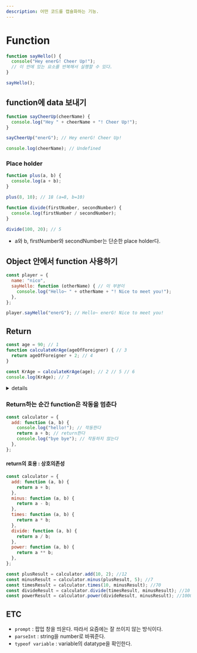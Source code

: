 ```yaml
---
description: 어떤 코드를 캡슐화하는 기능.
---
```


# Function

```javascript
function sayHello() {
  console("Hey enerG! Cheer Up!");
  // 이 안에 있는 요소를 반복해서 실행할 수 있다.
}

sayHello();
```

## function에 data 보내기

```javascript
function sayCheerUp(cheerName) {
  console.log("Hey " + cheerName + "! Cheer Up!");
}

sayCheerUp("enerG"); // Hey enerG! Cheer Up!

console.log(cheerName); // Undefined
```

### Place holder

```javascript
function plus(a, b) {
  console.log(a + b);
}

plus(8, 10); // 18 (a=8, b=10)

function divide(firstNumber, secondNumber) {
  console.log(firstNumber / secondNumber);
}

divide(100, 20); // 5
```

* a와 b, firstNumber와 secondNumber는 단순한 place holder다.

## Object 안에서 function 사용하기

```javascript
const player = {
  name: "nico",
  sayHello: function (otherName) { // 이 부분이
    console.log("Hello~ " + otherName + "! Nice to meet you!");
  },
};

player.sayHello("enerG"); // Hello~ enerG! Nice to meet you!
```

## Return

```javascript
const age = 90; // 1
function calculateKrAge(ageOfForeigner) { // 3
  return ageOfForeigner + 2; // 4
}

const KrAge = calculateKrAge(age); // 2 // 5 // 6
console.log(KrAge); // 7
```

<details>

<summary>details</summary>

1. `age` 의 90이라는 값을 아래의 calculateKrAge(_age_)에서 가져간다.
2. calculateKrAge(90)이 된다.
3. 90이라는 값을 `ageOfForeigner`에 보내준다.
4. 함수 내부 `ageOfForeigner`에서 90을 받아 90 + 2를 실행한다. = 92
5. 이것을 반환 return 해서 밖에 있는 calculateKrAge의 값이 92가 된다.
6. const KrAge = 92가 된다.
7. 콘솔로그로 도출한 결과 역시 92가 된다.

* 이렇게 KrAge라는 variable이 function의 return value를 가지게 된다.

</details>

### Return하는 순간 function은 작동을 멈춘다

```javascript
const calculator = {
  add: function (a, b) {
    console.log("hello!"); // 작동한다
    return a + b; // return한다
    console.log("bye bye"); // 작동하지 않는다
  },
};
```

#### return의 효용 : 상호의존성

```javascript
const calculator = {
  add: function (a, b) {
    return a + b;
  },
  minus: function (a, b) {
    return a - b;
  },
  times: function (a, b) {
    return a * b;
  },
  divide: function (a, b) {
    return a / b;
  },
  power: function (a, b) {
    return a ** b;
  },
};

const plusResult = calculator.add(10, 2); //12
const minusResult = calculator.minus(plusResult, 5); //7
const timesResult = calculator.times(10, minusResult); //70
const divideResult = calculator.divide(timesResult, minusResult); //10
const powerResult = calculator.power(divideResult, minusResult); //10000000
```



## ETC

* `prompt` : 팝업 창을 띄운다. 따라서 요즘에는 잘 쓰이지 않는 방식이다.
* `parseInt` : string을 number로 바꿔준다.
* `typeof variable` : variable의 datatype을 확인한다.
